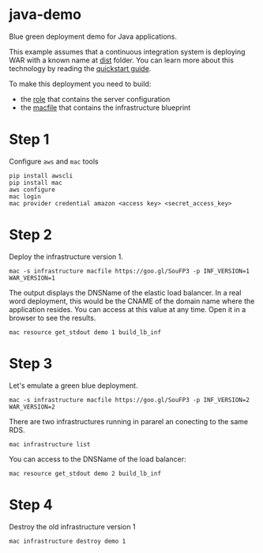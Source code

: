 # java-demo
Blue green deployment demo for Java applications.

This example assumes that a continuous integration system is deploying WAR with a known name at [dist](https://github.com/manageacloud/java-demo/tree/master/dist) folder. You can learn more about this technology by reading the [quickstart guide](https://manageacloud.com/quickstart).

To make this deployment you need to build:
 - the [role](https://manageacloud.com/configuration/java_war_demo) that contains the server configuration
 - the [macfile](https://goo.gl/SouFP3) that contains the infrastructure blueprint

# Step 1
Configure `aws` and `mac` tools

    pip install awscli
    pip install mac
    aws configure
    mac login
    mac provider credential amazon <access key> <secret_access_key>

    
# Step 2
Deploy the infrastructure version 1.

    mac -s infrastructure macfile https://goo.gl/SouFP3 -p INF_VERSION=1 WAR_VERSION=1

The output displays the DNSName of the elastic load balancer. In a real word deployment, this would be the CNAME of the domain name where the application resides. You can access at this value at any time. Open it in a browser to see the results.

    mac resource get_stdout demo 1 build_lb_inf


# Step 3
Let's emulate a green blue deployment.

    mac -s infrastructure macfile https://goo.gl/SouFP3 -p INF_VERSION=2 WAR_VERSION=2
    
There are two infrastructures running in pararel an conecting to the same RDS.

    mac infrastructure list
    
You can access to the DNSName of the load balancer:

    mac resource get_stdout demo 2 build_lb_inf
    
# Step 4
Destroy the old infrastructure version 1

    mac infrastructure destroy demo 1

